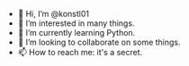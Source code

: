 - 👋 Hi, I’m @konstl01
- 👀 I’m interested in many things.
- 🌱 I’m currently learning Python.
- 💞️ I’m looking to collaborate on some things.
- 📫 How to reach me: it's a secret.

<!---
konstl01/konstl01 is a ✨ special ✨ repository because its `README.md` (this file) appears on your GitHub profile.
You can click the Preview link to take a look at your changes.
--->
